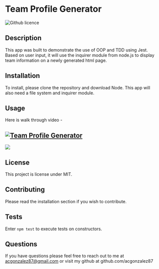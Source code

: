 # Team Profile Generator 
![Github licence](http://img.shields.io/badge/license-MIT-blue.svg)

## Description 
This app was built to demonstrate the use of OOP and TDD using Jest. Based on user input, it will use the inquirer module from node.js to display team information on a newly generated html page.
 
## Installation 
To install, please clone the repository and download Node. This app will also need a file system and inquirer module.  

## Usage 
Here is walk through video -  

## [![Team Profile Generator](https://img.youtube.com/vi/__83TwEVHv4/0.jpg)](https://www.youtube.com/watch?v=__83TwEVHv4)
<img src="https://i.imgur.com/kJWMQpq.png">

## License 
This project is license under MIT.

## Contributing 
Please read the installation section if you wish to contribute.

## Tests
Enter `npm test` to execute tests on constructors. 

## Questions
If you have questions please feel free to reach out to me at acgonzalez87@gmail.com or visit my github at github.com/acgonzalez87
